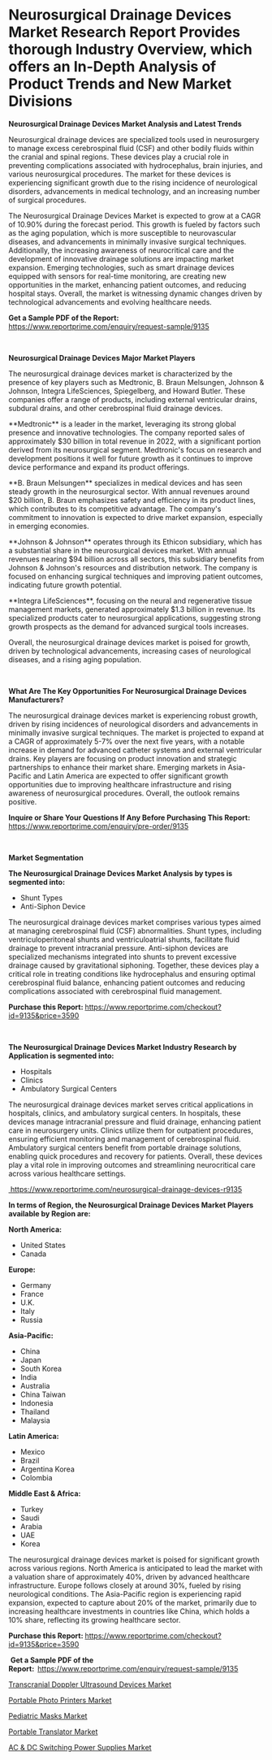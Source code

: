 <p><h1>Neurosurgical Drainage Devices Market Research Report Provides thorough Industry Overview, which offers an In-Depth Analysis of Product Trends and New Market Divisions</h1></p><p><strong>Neurosurgical Drainage Devices Market Analysis and Latest Trends</strong></p>
<p><p>Neurosurgical drainage devices are specialized tools used in neurosurgery to manage excess cerebrospinal fluid (CSF) and other bodily fluids within the cranial and spinal regions. These devices play a crucial role in preventing complications associated with hydrocephalus, brain injuries, and various neurosurgical procedures. The market for these devices is experiencing significant growth due to the rising incidence of neurological disorders, advancements in medical technology, and an increasing number of surgical procedures.</p><p>The Neurosurgical Drainage Devices Market is expected to grow at a CAGR of 10.90% during the forecast period. This growth is fueled by factors such as the aging population, which is more susceptible to neurovascular diseases, and advancements in minimally invasive surgical techniques. Additionally, the increasing awareness of neurocritical care and the development of innovative drainage solutions are impacting market expansion. Emerging technologies, such as smart drainage devices equipped with sensors for real-time monitoring, are creating new opportunities in the market, enhancing patient outcomes, and reducing hospital stays. Overall, the market is witnessing dynamic changes driven by technological advancements and evolving healthcare needs.</p></p>
<p><strong>Get a Sample PDF of the Report:&nbsp;</strong> <a href="https://www.reportprime.com/enquiry/request-sample/9135?utm_campaign=63&utm_medium=2&utm_source=Github&utm_content=ia&utm_term=28112024&utm_id=neurosurgical-drainage-devices">https://www.reportprime.com/enquiry/request-sample/9135</a></p>
<p>&nbsp;</p>
<p><strong>Neurosurgical Drainage Devices Major Market Players</strong></p>
<p><p>The neurosurgical drainage devices market is characterized by the presence of key players such as Medtronic, B. Braun Melsungen, Johnson & Johnson, Integra LifeSciences, Spiegelberg, and Howard Butler. These companies offer a range of products, including external ventricular drains, subdural drains, and other cerebrospinal fluid drainage devices.</p><p>**Medtronic** is a leader in the market, leveraging its strong global presence and innovative technologies. The company reported sales of approximately $30 billion in total revenue in 2022, with a significant portion derived from its neurosurgical segment. Medtronic's focus on research and development positions it well for future growth as it continues to improve device performance and expand its product offerings.</p><p>**B. Braun Melsungen** specializes in medical devices and has seen steady growth in the neurosurgical sector. With annual revenues around $20 billion, B. Braun emphasizes safety and efficiency in its product lines, which contributes to its competitive advantage. The company's commitment to innovation is expected to drive market expansion, especially in emerging economies.</p><p>**Johnson & Johnson** operates through its Ethicon subsidiary, which has a substantial share in the neurosurgical devices market. With annual revenues nearing $94 billion across all sectors, this subsidiary benefits from Johnson & Johnson's resources and distribution network. The company is focused on enhancing surgical techniques and improving patient outcomes, indicating future growth potential.</p><p>**Integra LifeSciences**, focusing on the neural and regenerative tissue management markets, generated approximately $1.3 billion in revenue. Its specialized products cater to neurosurgical applications, suggesting strong growth prospects as the demand for advanced surgical tools increases.</p><p>Overall, the neurosurgical drainage devices market is poised for growth, driven by technological advancements, increasing cases of neurological diseases, and a rising aging population.</p></p>
<p>&nbsp;</p>
<p><strong>What Are The Key Opportunities For Neurosurgical Drainage Devices Manufacturers?</strong></p>
<p><p>The neurosurgical drainage devices market is experiencing robust growth, driven by rising incidences of neurological disorders and advancements in minimally invasive surgical techniques. The market is projected to expand at a CAGR of approximately 5-7% over the next five years, with a notable increase in demand for advanced catheter systems and external ventricular drains. Key players are focusing on product innovation and strategic partnerships to enhance their market share. Emerging markets in Asia-Pacific and Latin America are expected to offer significant growth opportunities due to improving healthcare infrastructure and rising awareness of neurosurgical procedures. Overall, the outlook remains positive.</p></p>
<p><strong>Inquire or Share Your Questions If Any Before Purchasing This Report:</strong> <a href="https://www.reportprime.com/enquiry/pre-order/9135?utm_campaign=63&utm_medium=2&utm_source=Github&utm_content=ia&utm_term=28112024&utm_id=neurosurgical-drainage-devices">https://www.reportprime.com/enquiry/pre-order/9135</a></p>
<p>&nbsp;</p>
<p><strong>Market Segmentation</strong></p>
<p><strong>The Neurosurgical Drainage Devices Market Analysis by types is segmented into:</strong></p>
<p><ul><li>Shunt Types</li><li>Anti-Siphon Device</li></ul></p>
<p><p>The neurosurgical drainage devices market comprises various types aimed at managing cerebrospinal fluid (CSF) abnormalities. Shunt types, including ventriculoperitoneal shunts and ventriculoatrial shunts, facilitate fluid drainage to prevent intracranial pressure. Anti-siphon devices are specialized mechanisms integrated into shunts to prevent excessive drainage caused by gravitational siphoning. Together, these devices play a critical role in treating conditions like hydrocephalus and ensuring optimal cerebrospinal fluid balance, enhancing patient outcomes and reducing complications associated with cerebrospinal fluid management.</p></p>
<p><strong>Purchase this Report:&nbsp;</strong><a href="https://www.reportprime.com/checkout?id=9135&price=3590&utm_campaign=63&utm_medium=2&utm_source=Github&utm_content=ia&utm_term=28112024&utm_id=neurosurgical-drainage-devices">https://www.reportprime.com/checkout?id=9135&price=3590</a></p>
<p>&nbsp;</p>
<p><strong>The Neurosurgical Drainage Devices Market Industry Research by Application is segmented into:</strong></p>
<p><ul><li>Hospitals</li><li>Clinics</li><li>Ambulatory Surgical Centers</li></ul></p>
<p><p>The neurosurgical drainage devices market serves critical applications in hospitals, clinics, and ambulatory surgical centers. In hospitals, these devices manage intracranial pressure and fluid drainage, enhancing patient care in neurosurgery units. Clinics utilize them for outpatient procedures, ensuring efficient monitoring and management of cerebrospinal fluid. Ambulatory surgical centers benefit from portable drainage solutions, enabling quick procedures and recovery for patients. Overall, these devices play a vital role in improving outcomes and streamlining neurocritical care across various healthcare settings.</p></p>
<p><a href="https://www.reportprime.com/neurosurgical-drainage-devices-r9135?utm_campaign=63&utm_medium=2&utm_source=Github&utm_content=ia&utm_term=28112024&utm_id=neurosurgical-drainage-devices">&nbsp;https://www.reportprime.com/neurosurgical-drainage-devices-r9135</a></p>
<p><strong>In terms of Region, the Neurosurgical Drainage Devices Market Players available by Region are:</strong></p>
<p>
    <p> <strong> North America: </strong>
        <ul>
            <li>United States</li>
            <li>Canada</li>
        </ul>
        </p> 
    <p> <strong> Europe: </strong>
        <ul>
            <li>Germany</li>
            <li>France</li>
            <li>U.K.</li>
            <li>Italy</li>
            <li>Russia</li>
        </ul>
        </p> 
    <p> <strong> Asia-Pacific: </strong>
        <ul>
            <li>China</li>
            <li>Japan</li>
            <li>South Korea</li>
            <li>India</li>
            <li>Australia</li>
            <li>China Taiwan</li>
            <li>Indonesia</li>
            <li>Thailand</li>
            <li>Malaysia</li>
        </ul>
        </p> 
    <p> <strong> Latin America: </strong>
        <ul>
            <li>Mexico</li>
            <li>Brazil</li>
            <li>Argentina Korea</li>
            <li>Colombia</li>
        </ul>
        </p> 
    <p> <strong> Middle East & Africa: </strong>
        <ul>
            <li>Turkey</li>
            <li>Saudi</li>
            <li>Arabia</li>
            <li>UAE</li>
            <li>Korea</li>
        </ul>
    </p>
    </p>
<p><p>The neurosurgical drainage devices market is poised for significant growth across various regions. North America is anticipated to lead the market with a valuation share of approximately 40%, driven by advanced healthcare infrastructure. Europe follows closely at around 30%, fueled by rising neurological conditions. The Asia-Pacific region is experiencing rapid expansion, expected to capture about 20% of the market, primarily due to increasing healthcare investments in countries like China, which holds a 10% share, reflecting its growing healthcare sector.</p></p>
<p><strong>Purchase this Report: </strong><a href="https://www.reportprime.com/checkout?id=9135&price=3590&utm_campaign=63&utm_medium=2&utm_source=Github&utm_content=ia&utm_term=28112024&utm_id=neurosurgical-drainage-devices">https://www.reportprime.com/checkout?id=9135&price=3590</a></p>
<p>&nbsp;<strong>Get a Sample PDF of the Report:&nbsp;&nbsp;</strong><a href="https://www.reportprime.com/enquiry/request-sample/9135?utm_campaign=63&utm_medium=2&utm_source=Github&utm_content=ia&utm_term=28112024&utm_id=neurosurgical-drainage-devices">https://www.reportprime.com/enquiry/request-sample/9135</a></p>
<p><strong></strong></p>
<p><p><a href="https://github.com/JubayerMia832/Market-Research-Report-List-1/blob/main/transcranial-doppler-ultrasound-devices-market.md?utm_campaign=63&utm_medium=2&utm_source=Github&utm_content=ia&utm_term=28112024&utm_id=neurosurgical-drainage-devices">Transcranial Doppler Ultrasound Devices Market</a></p><p><a href="https://www.linkedin.com/pulse/portable-photo-printers-market-opportunities-emerging-global-geocc?utm_campaign=63&utm_medium=2&utm_source=Github&utm_content=ia&utm_term=28112024&utm_id=neurosurgical-drainage-devices">Portable Photo Printers Market</a></p><p><a href="https://github.com/ygfu6u/Market-Research-Report-List-1/blob/main/pediatric-masks-market.md?utm_campaign=63&utm_medium=2&utm_source=Github&utm_content=ia&utm_term=28112024&utm_id=neurosurgical-drainage-devices">Pediatric Masks Market</a></p><p><a href="https://www.linkedin.com/pulse/portable-translator-market-regional-outlook-competition-2024-2031-uxvuc?utm_campaign=63&utm_medium=2&utm_source=Github&utm_content=ia&utm_term=28112024&utm_id=neurosurgical-drainage-devices">Portable Translator Market</a></p><p><a href="https://issuu.com/reportprime-2/docs/ac-dc-switching-power-supplies-mark_60efd063c94ce8?utm_campaign=63&utm_medium=2&utm_source=Github&utm_content=ia&utm_term=28112024&utm_id=neurosurgical-drainage-devices">AC & DC Switching Power Supplies Market</a></p></p>
